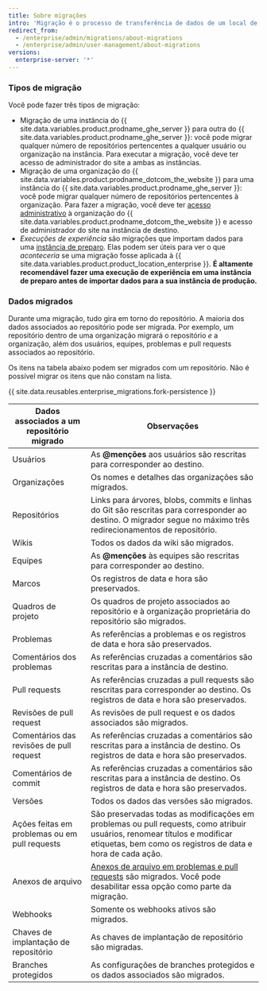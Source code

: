 ```yaml
---
title: Sobre migrações
intro: 'Migração é o processo de transferência de dados de um local de *origem* (organização do {{ site.data.variables.product.prodname_dotcom_the_website }} ou uma instância do {{ site.data.variables.product.prodname_ghe_server }}) para uma instância de *destino* do {{ site.data.variables.product.prodname_ghe_server }}. É possível usar as migrações para transferir os dados ao alterar plataformas ou atualizar o hardware na sua instância.'
redirect_from:
  - /enterprise/admin/migrations/about-migrations
  - /enterprise/admin/user-management/about-migrations
versions:
  enterprise-server: '*'
---
```


### Tipos de migração

Você pode fazer três tipos de migração:

- Migração de uma instância do {{ site.data.variables.product.prodname_ghe_server }} para outra do {{ site.data.variables.product.prodname_ghe_server }}: você pode migrar qualquer número de repositórios pertencentes a qualquer usuário ou organização na instância. Para executar a migração, você deve ter acesso de administrador do site a ambas as instâncias.
- Migração de uma organização do {{ site.data.variables.product.prodname_dotcom_the_website }} para uma instância do {{ site.data.variables.product.prodname_ghe_server }}: você pode migrar qualquer número de repositórios pertencentes à organização. Para fazer a migração, você deve ter [acesso administrativo](/enterprise/user/articles/permission-levels-for-an-organization/) à organização do {{ site.data.variables.product.prodname_dotcom_the_website }} e acesso de administrador do site na instância de destino.
- *Execuções de experiência* são migrações que importam dados para uma [instância de preparo](/enterprise/admin/guides/installation/setting-up-a-staging-instance/). Elas podem ser úteis para ver o que *aconteceria* se uma migração fosse aplicada à {{ site.data.variables.product.product_location_enterprise }}. **É altamente recomendável fazer uma execução de experiência em uma instância de preparo antes de importar dados para a sua instância de produção.**

### Dados migrados

Durante uma migração, tudo gira em torno do repositório. A maioria dos dados associados ao repositório pode ser migrada. Por exemplo, um repositório dentro de uma organização migrará o repositório *e* a organização, além dos usuários, equipes, problemas e pull requests associados ao repositório.

Os itens na tabela abaixo podem ser migrados com um repositório. Não é possível migrar os itens que não constam na lista.

{{ site.data.reusables.enterprise_migrations.fork-persistence }}

| Dados associados a um repositório migrado     | Observações                                                                                                                                                                             |
| --------------------------------------------- | --------------------------------------------------------------------------------------------------------------------------------------------------------------------------------------- |
| Usuários                                      | As **@menções** aos usuários são rescritas para corresponder ao destino.                                                                                                                |
| Organizações                                  | Os nomes e detalhes das organizações são migrados.                                                                                                                                      |
| Repositórios                                  | Links para árvores, blobs, commits e linhas do Git são rescritas para corresponder ao destino. O migrador segue no máximo três redirecionamentos de repositório.                        |
| Wikis                                         | Todos os dados da wiki são migrados.                                                                                                                                                    |
| Equipes                                       | As **@menções** às equipes são rescritas para corresponder ao destino.                                                                                                                  |
| Marcos                                        | Os registros de data e hora são preservados.                                                                                                                                            |
| Quadros de projeto                            | Os quadros de projeto associados ao repositório e à organização proprietária do repositório são migrados.                                                                               |
| Problemas                                     | As referências a problemas e os registros de data e hora são preservados.                                                                                                               |
| Comentários dos problemas                     | As referências cruzadas a comentários são rescritas para a instância de destino.                                                                                                        |
| Pull requests                                 | As referências cruzadas a pull requests são rescritas para corresponder ao destino. Os registros de data e hora são preservados.                                                        |
| Revisões de pull request                      | As revisões de pull request e os dados associados são migrados.                                                                                                                         |
| Comentários das revisões de pull request      | As referências cruzadas a comentários são rescritas para a instância de destino. Os registros de data e hora são preservados.                                                           |
| Comentários de commit                         | As referências cruzadas a comentários são rescritas para a instância de destino. Os registros de data e hora são preservados.                                                           |
| Versões                                       | Todos os dados das versões são migrados.                                                                                                                                                |
| Ações feitas em problemas ou em pull requests | São preservadas todas as modificações em problemas ou pull requests, como atribuir usuários, renomear títulos e modificar etiquetas, bem como os registros de data e hora de cada ação. |
| Anexos de arquivo                             | [Anexos de arquivo em problemas e pull requests](/articles/file-attachments-on-issues-and-pull-requests) são migrados. Você pode desabilitar essa opção como parte da migração.         |
| Webhooks                                      | Somente os webhooks ativos são migrados.                                                                                                                                                |
| Chaves de implantação de repositório          | As chaves de implantação de repositório são migradas.                                                                                                                                   |
| Branches protegidos                           | As configurações de branches protegidos e os dados associados são migrados.                                                                                                             |

